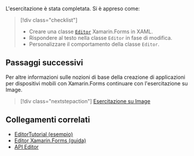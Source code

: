 L'esercitazione è stata completata. Si è appreso come:

> [!div class="checklist"]
> - Creare una classe [`Editor`](xref:Xamarin.Forms.Editor) Xamarin.Forms in XAML.
> - Rispondere al testo nella classe `Editor` in fase di modifica.
> - Personalizzare il comportamento della classe `Editor`.

## <a name="next-steps"></a>Passaggi successivi

Per altre informazioni sulle nozioni di base della creazione di applicazioni per dispositivi mobili con Xamarin.Forms continuare con l'esercitazione su Image.

> [!div class="nextstepaction"]
> [Esercitazione su Image](~/get-started/tutorials/image/index.yml)

## <a name="related-links"></a>Collegamenti correlati

- [EditorTutorial (esempio)](https://developer.xamarin.com/samples/xamarin-forms/GetStarted/Tutorials/EditorTutorial)
- [Editor Xamarin.Forms (guida)](~/xamarin-forms/user-interface/text/editor.md)
- [API Editor](xref:Xamarin.Forms.Editor)
